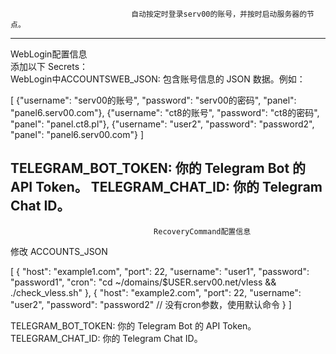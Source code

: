                                自动按定时登录serv00的账号，并按时启动服务器的节点。
-------------------------------------------------------------------------------------------------
WebLogin配置信息                                                                        
添加以下 Secrets：                                                                             
WebLogin中ACCOUNTSWEB_JSON: 包含账号信息的 JSON 数据。例如：
                                                                                
[
  {"username": "serv00的账号", "password": "serv00的密码", "panel": "panel6.serv00.com"},
  {"username": "ct8的账号", "password": "ct8的密码", "panel": "panel.ct8.pl"},
  {"username": "user2", "password": "password2", "panel": "panel6.serv00.com"}
]
                                                                                                  
TELEGRAM_BOT_TOKEN: 你的 Telegram Bot 的 API Token。
TELEGRAM_CHAT_ID: 你的 Telegram Chat ID。
----------------------------------------------------------------------------------------------------
                                    RecoveryCommand配置信息                                  
修改 ACCOUNTS_JSON                                                                          
                                                                               
[
    {
        "host": "example1.com",
        "port": 22,
        "username": "user1",
        "password": "password1",
        "cron": "cd ~/domains/$USER.serv00.net/vless && ./check_vless.sh"
    },
    {
        "host": "example2.com",
        "port": 22,
        "username": "user2",
        "password": "password2"
        // 没有cron参数，使用默认命令
    }
]
                                                                                            
TELEGRAM_BOT_TOKEN: 你的 Telegram Bot 的 API Token。                                                 
TELEGRAM_CHAT_ID: 你的 Telegram Chat ID。                                                        
 
